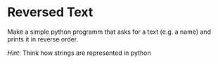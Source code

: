 # Reversed Text

Make a simple python programm that asks for a text (e.g. a name) and prints it in reverse order.

_Hint_: Think how strings are represented in python
